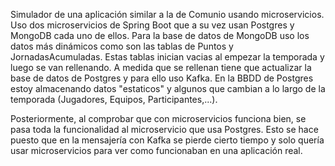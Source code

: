 Simulador de una aplicación similar a la de Comunio usando microservicios. Uso dos microservicios de Spring Boot que a su vez usan Postgres y MongoDB cada uno de ellos. 
Para la base de datos de MongoDB uso los datos más dinámicos como son las tablas de Puntos y JornadasAcumuladas. Estas tablas inician vacias al empezar la temporada y luego se van rellenando.
A medida que se rellenan tiene que actualizar la base de datos de Postgres y para ello uso Kafka. En la BBDD de Postgres estoy almacenando datos "estaticos" y algunos que cambian a lo largo 
de la temporada (Jugadores, Equipos, Participantes,...). 

Posteriormente, al comprobar que con microservicios funciona bien, se pasa toda la funcionalidad al microservicio que usa Postgres. Esto se hace puesto que en la mensajería con Kafka se pierde cierto
tiempo y solo quería usar microservicios para ver como funcionaban en una aplicación real. 
